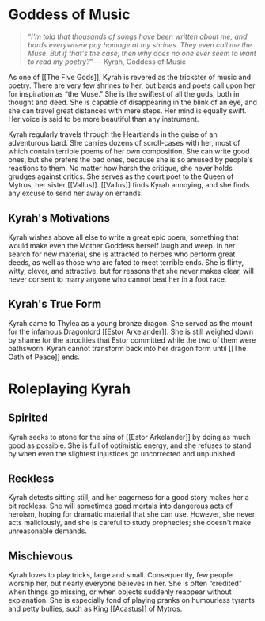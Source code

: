 # Goddess of Music

>“*I'm told that thousands of songs have been written about me, and bards everywhere pay homage at my shrines. They even call me the Muse. But if that's the case, then why does no one ever seem to want to read my poetry?*”
— Kyrah, Goddess of Music

As one of [[The Five Gods]], Kyrah is revered as the trickster of music and poetry. There are very few shrines to her, but bards and poets call upon her for inspiration as “the Muse.” She is the swiftest of all the gods, both in thought and deed. She is capable of disappearing in the blink of an eye, and she can travel great distances with mere steps. Her mind is equally swift. Her voice is said to be more beautiful than any instrument.

Kyrah regularly travels through the Heartlands in the guise of an adventurous bard. She carries dozens of scroll-cases with her, most of which contain terrible poems of her own composition. She can write good ones, but she prefers the bad ones, because she is so amused by people's reactions to them. No matter how harsh the critique, she never holds grudges against critics. She serves as the court poet to the Queen of Mytros, her sister [[Vallus]]. [[Vallus]] finds Kyrah annoying, and she finds any excuse to send her away on errands.

## Kyrah's Motivations

Kyrah wishes above all else to write a great epic poem, something that would make even the Mother Goddess herself laugh and weep. In her search for new material, she is attracted to heroes who perform great deeds, as well as those who are fated to meet terrible ends. She is flirty, witty, clever, and attractive, but for reasons that she never makes clear, will never consent to marry anyone who cannot beat her in a foot race.

## Kyrah's True Form

Kyrah came to Thylea as a young bronze dragon. She served as the mount for the infamous Dragonlord [[Estor Arkelander]]. She is still weighed down by shame for the atrocities that Estor committed while the two of them were oathsworn. Kyrah cannot transform back into her dragon form until [[The Oath of Peace]] ends.

# Roleplaying Kyrah

## Spirited

Kyrah seeks to atone for the sins of [[Estor Arkelander]] by doing as much good as possible. She is full of optimistic energy, and she refuses to stand by when even the slightest injustices go uncorrected and unpunished

## Reckless

Kyrah detests sitting still, and her eagerness for a good story makes her a bit reckless. She will sometimes goad mortals into dangerous acts of heroism, hoping for dramatic material that she can use. However, she never acts maliciously, and she is careful to study prophecies; she doesn't make unreasonable demands.

## Mischievous

Kyrah loves to play tricks, large and small. Consequently, few people worship her, but nearly everyone believes in her. She is often “credited” when things go missing, or when objects suddenly reappear without explanation. She is especially fond of playing pranks on humourless tyrants and petty bullies, such as King [[Acastus]] of Mytros.